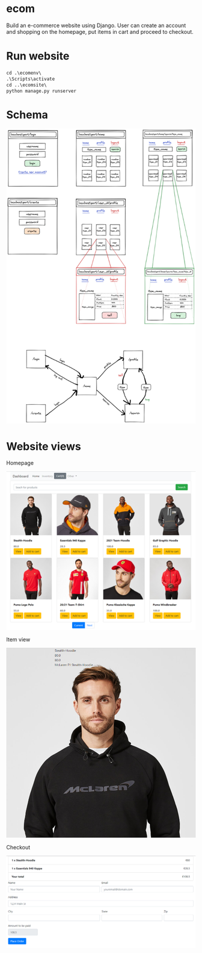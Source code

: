# ecom
Build an e-commerce website using Django. User can create an account and shopping on the homepage, put items in cart and proceed to checkout.

# Run website
```
cd .\ecomenv\  
.\Scripts\activate  
cd ..\ecomsite\  
python manage.py runserver  
```

# Schema
<p align="center">
  <img src="https://github.com/m4tice/ecom/blob/main/assets/store_schema.png" width="600">
</p>

# Website views
Homepage  
<p align="center">
  <img src="https://github.com/m4tice/ecom/blob/main/assets/homepage.PNG" width="600">
</p>

Item view  
<p align="center">
  <img src="https://github.com/m4tice/ecom/blob/main/assets/view_item.PNG" width="600">
</p>

Checkout  
<p align="center">
  <img src="https://github.com/m4tice/ecom/blob/main/assets/checkout.PNG" width="600">
</p>
